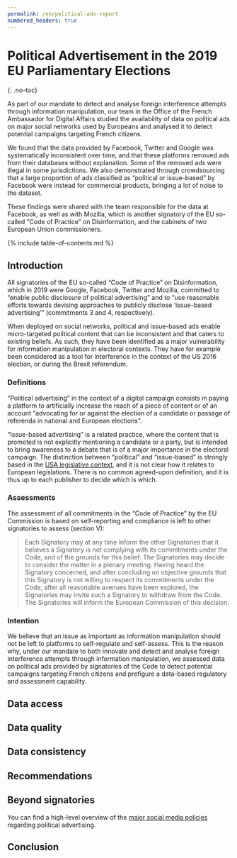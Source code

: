 ```yaml
---
permalink: /en/political-ads-report
numbered_headers: true
---
```


# Political Advertisement in the 2019 EU Parliamentary Elections
{: .no-toc}

As part of our mandate to detect and analyse foreign interference attempts through information manipulation, our team in the Office of the French Ambassador for Digital Affairs studied the availability of data on political ads on major social networks used by Europeans and analysed it to detect potential campaigns targeting French citizens.

We found that the data provided by Facebook, Twitter and Google was systematically inconsistent over time, and that these platforms removed ads from their databases without explanation. Some of the removed ads were illegal in some jurisdictions. We also demonstrated through crowdsourcing that a large proportion of ads classified as “political or issue-based” by Facebook were instead for commercial products, bringing a lot of noise to the dataset.

These findings were shared with the team responsible for the data at Facebook, as well as with Mozilla, which is another signatory of the EU so-called “Code of Practice” on Disinformation, and the cabinets of two European Union commissioners.

{% include table-of-contents.md %}

## Introduction

All signatories of the EU so-called “Code of Practice” on Disinformation, which in 2019 were Google, Facebook, Twitter and Mozilla, committed to “enable public disclosure of political advertising” and to “use reasonable efforts towards devising approaches to publicly disclose ‘issue-based advertising’” (commitments 3 and 4, respectively).

When deployed on social networks, political and issue-based ads enable micro-targeted political content that can be inconsistent and that caters to existing beliefs. As such, they have been identified as a major vulnerability for information manipulation in electoral contexts. They have for example been considered as a tool for interference in the context of the US 2016 election, or during the Brexit referendum.

### Definitions

“Political advertising” in the context of a digital campaign consists in paying a platform to artificially increase the reach of a piece of content or of an account “advocating for or against the election of a candidate or passage of referenda in national and European elections”.

“Issue-based advertising” is a related practice, where the content that is promoted is not explicitly mentioning a candidate or a party, but is intended to bring awareness to a debate that is of a major importance in the electoral campaign. The distinction between “political” and “issue-based” is strongly based in the [USA legislative context](https://en.wikipedia.org/wiki/Issue_advocacy_ads), and it is not clear how it relates to European legislations. There is no common agreed-upon definition, and it is thus up to each publisher to decide which is which.

### Assessments

The assessment of all commitments in the “Code of Practice” by the EU Commission is based on self-reporting and compliance is left to other signatories to assess (section V):

> Each Signatory may at any time inform the other Signatories that it believes a Signatory is not complying with its commitments under the Code, and of the grounds for this belief. The Signatories may decide to consider the matter in a plenary meeting. Having heard the Signatory concerned, and after concluding on objective grounds that this Signatory is not willing to respect its commitments under the Code, after all reasonable avenues have been explored, the Signatories may invite such a Signatory to withdraw from the Code. The Signatories will inform the European Commission of this decision.

### Intention

We believe that an issue as important as information manipulation should not be left to platforms to self-regulate and self-assess. This is the reason why, under our mandate to both innovate and detect and analyse foreign interference attempts through information manipulation, we assessed data on political ads provided by signatories of the Code to detect potential campaigns targeting French citizens and prefigure a data-based regulatory and assessment capability.

## Data access

## Data quality

## Data consistency

## Recommendations

## Beyond signatories

You can find a high-level overview of the [major social media policies](/en/social-media-ads) regarding political advertising.

## Conclusion
